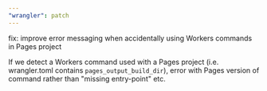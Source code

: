 ```yaml
---
"wrangler": patch
---
```


fix: improve error messaging when accidentally using Workers commands in Pages project

If we detect a Workers command used with a Pages project (i.e. wrangler.toml contains `pages_output_build_dir`), error with Pages version of command rather than "missing entry-point" etc.
